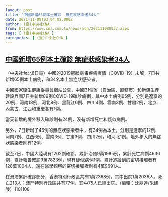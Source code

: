 ```yaml
---
layout: post
title: "中國新增65例本土確診  無症狀感染者34人"
date: 2021-11-08T03:04:02.000Z
author: (臺)中央社CNA
from: https://www.cna.com.tw/news/acn/202111080037.aspx
tags: [ (臺)中央社CNA ]
categories: [ (臺)中央社CNA ]
---
```

<!--1636340642000-->
[中國新增65例本土確診  無症狀感染者34人](https://www.cna.com.tw/news/acn/202111080037.aspx)
------

<div>
<div></div><div><p>（中央社台北8日電）中國的2019冠狀病毒疾病疫情（COVID-19）未解，7日共新增65例本土病例，和34名本土無症狀感染者。</p><p>中國國家衛生健康委員會網站公告，中國31個省（自治區、直轄市）和新疆生產建設兵團7日共新增89例COVID-19確診病例，其中本土病例65例，分別是遼寧的20例、河南18例、河北8例、黑龍江6例、四川4例、雲南3例、甘肅2例，北京、內蒙古、江西和重慶各有1例。</p><p>當天新增的境外移入確診則有24例，沒有新增死亡和疑似病例。</p><p>另外，7日新增了46例的無症狀感染者中，有34例為本土，分別是遼寧的12例、河南7例、江西6例、雲南3例、甘肅3例、四川2例，和河北1例。境外移入的無症狀感染者則有12例。</p><p>截至7日，中國大陸現有1202例確診，累計治癒9萬1985例，累計死亡病例4636例，累計報告確診9萬7823例，現有疑似病例1例。累計追蹤到的密切接觸者有128萬1004人，還在醫學觀察的密切接觸者則有4萬9691人。</p><p>在港澳累計確診部分，香港特別行政區共有1萬2368例，其中出院1萬2036人，死亡213人；澳門特別行政區共有77例，其中75人已經出院。（編輯：沈朋達/朱建陵）1101108</p></div>
</div>
